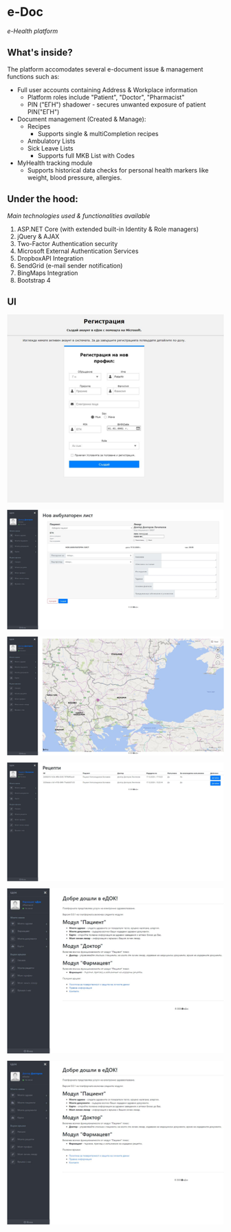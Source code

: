 # **e-Doc**
*e-Health platform*

## What's inside?
The platform accomodates several e-document issue & management functions such as: 

- Full user accounts containing Address & Workplace information
  - Platform roles include "Patient", "Doctor", "Pharmacist"
  - PIN ("ЕГН") shadower - secures unwanted exposure of patient PIN("ЕГН")
- Document management (Created & Manage):
  - Recipes
    - Supports single & multiCompletion recipes
  - Ambulatory Lists
  - Sick Leave Lists
    - Supports full MKB List with Codes
- MyHealth tracking module 
  - Supports historical data checks for personal health markers like weight, blood pressure, allergies.
  
 ## Under the hood:
 *Main technologies used & functionalities available*
 
 1. ASP.NET Core (with extended built-in Identity & Role managers)
 2. jQuery & AJAX
 3. Two-Factor Authentication security
 4. Microsoft External Authentication Services
 5. DropboxAPI Integration
 6. SendGrid (e-mail sender notification)
 7. BingMaps Integration
 8. Bootstrap 4
 
 
 ## UI

![External Authentication](https://github.com/PetarHr/e-Doc/blob/master/Screenshots/AccountAuth.JPG)

![Ambulatory Lists, Recipes, Sick Leaves](https://github.com/PetarHr/e-Doc/blob/master/Screenshots/AmbulatoryList.JPG)

![Bing Maps Integration](https://github.com/PetarHr/e-Doc/blob/master/Screenshots/MapIntegration.JPG)

![Patient Module](https://github.com/PetarHr/e-Doc/blob/master/Screenshots/Patient.JPG)

![Pharmacist Module](https://github.com/PetarHr/e-Doc/blob/master/Screenshots/Pharmacist.JPG)

![Doctor Module](https://github.com/PetarHr/e-Doc/blob/master/Screenshots/Doctor.JPG)
